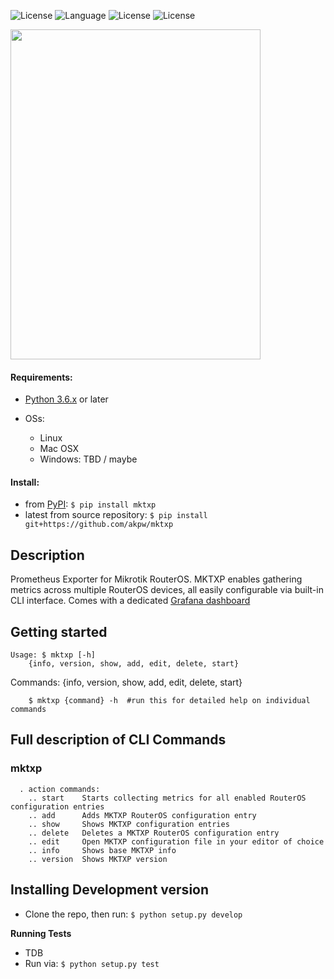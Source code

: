 
![License](https://img.shields.io/badge/License-GNU%20GPL-blue.svg)
![Language](https://img.shields.io/badge/python-v3.6-blue)
![License](https://img.shields.io/badge/mikrotik-routeros-orange)
![License](https://img.shields.io/badge/prometheus-exporter-blueviolet)


<img src="http://www.akpdev.com/images/mktxp_b_t.png" width="400" height="528">



#### Requirements:
- [Python 3.6.x](https://www.python.org/downloads/release/python-360/) or later


- OSs:
    * Linux
    * Mac OSX
    * Windows: TBD / maybe

#### Install:
- from [PyPI](https://pypi.org/project/mktxp/): `$ pip install mktxp`
- latest from source repository: `$ pip install git+https://github.com/akpw/mktxp`


## Description
Prometheus Exporter for Mikrotik RouterOS. 
MKTXP enables gathering metrics across multiple RouterOS devices, all easily configurable via built-in CLI interface.
Comes with a dedicated [Grafana dashboard](https://grafana.com/grafana/dashboards/13679)


## Getting started
    Usage: $ mktxp [-h]
    	{info, version, show, add, edit, delete, start}
Commands:
  {info, version, show, add, edit, delete, start}

        $ mktxp {command} -h  #run this for detailed help on individual commands


## Full description of CLI Commands
### mktxp
      . action commands:
        .. start    Starts collecting metrics for all enabled RouterOS configuration entries
        .. add      Adds MKTXP RouterOS configuration entry
        .. show   	Shows MKTXP configuration entries
        .. delete   Deletes a MKTXP RouterOS configuration entry
        .. edit     Open MKTXP configuration file in your editor of choice
        .. info     Shows base MKTXP info
        .. version  Shows MKTXP version


## Installing Development version
- Clone the repo, then run: `$ python setup.py develop`

**Running Tests**
- TDB
- Run via: `$ python setup.py test`



